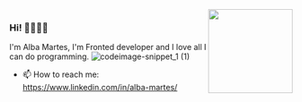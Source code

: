 <img width="150px" align="right" src="https://user-images.githubusercontent.com/38226124/109546000-e55ca000-7ac9-11eb-8af2-3f1196f74e33.PNG"/>

### Hi! 👩🏾‍💻🍿

<!--
**albanelia0/albanelia0** is a ✨ _special_ ✨ repository because its `README.md` (this file) appears on your GitHub profile.
-->

I'm Alba Martes, I'm Fronted developer and I love all I can do programming.
![codeimage-snippet_1 (1)](https://github.com/albanelia0/albanelia0/assets/38226124/717d75a7-281e-443d-900e-278ec11ffdf0)

- 📫 How to reach me: https://www.linkedin.com/in/alba-martes/

